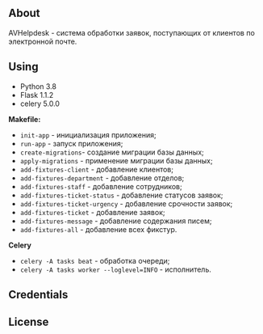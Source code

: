 ## About
AVHelpdesk - система обработки заявок, поступающих от клиентов по электронной почте.


## Using
* Python 3.8
* Flask 1.1.2
* celery 5.0.0


**Makefile:**

- `init-app` - инициализация приложения;
- `run-app` - запуск приложения;
- `create-migrations`- создание миграции базы данных;
- `apply-migrations` - применение миграции базы данных;
- `add-fixtures-client` - добавление клиентов;
- `add-fixtures-department` - добавление отделов;
- `add-fixtures-staff` - добавление сотрудников;
- `add-fixtures-ticket-status` - добавление статусов заявок;
- `add-fixtures-ticket-urgency` - добавление срочности заявок;
- `add-fixtures-ticket` - добавление заявок;
- `add-fixtures-message` - добавление содержания писем;
- `add-fixtures-all` - добавление всех фикстур.


**Celery**

- `celery -A tasks beat` - обработка очереди;
- `celery -A tasks worker --loglevel=INFO` - исполнитель.

## Credentials


## License

